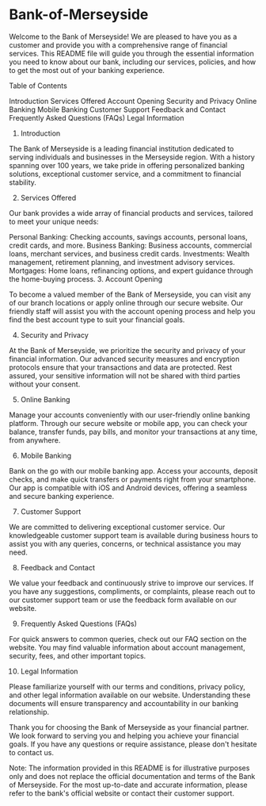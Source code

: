# Bank-of-Merseyside

Welcome to the Bank of Merseyside! We are pleased to have you as a customer and provide you with a comprehensive range of financial services. This README file will guide you through the essential information you need to know about our bank, including our services, policies, and how to get the most out of your banking experience.

Table of Contents

Introduction
Services Offered
Account Opening
Security and Privacy
Online Banking
Mobile Banking
Customer Support
Feedback and Contact
Frequently Asked Questions (FAQs)
Legal Information
1. Introduction

The Bank of Merseyside is a leading financial institution dedicated to serving individuals and businesses in the Merseyside region. With a history spanning over 100 years, we take pride in offering personalized banking solutions, exceptional customer service, and a commitment to financial stability.

2. Services Offered

Our bank provides a wide array of financial products and services, tailored to meet your unique needs:

Personal Banking: Checking accounts, savings accounts, personal loans, credit cards, and more.
Business Banking: Business accounts, commercial loans, merchant services, and business credit cards.
Investments: Wealth management, retirement planning, and investment advisory services.
Mortgages: Home loans, refinancing options, and expert guidance through the home-buying process.
3. Account Opening

To become a valued member of the Bank of Merseyside, you can visit any of our branch locations or apply online through our secure website. Our friendly staff will assist you with the account opening process and help you find the best account type to suit your financial goals.

4. Security and Privacy

At the Bank of Merseyside, we prioritize the security and privacy of your financial information. Our advanced security measures and encryption protocols ensure that your transactions and data are protected. Rest assured, your sensitive information will not be shared with third parties without your consent.

5. Online Banking

Manage your accounts conveniently with our user-friendly online banking platform. Through our secure website or mobile app, you can check your balance, transfer funds, pay bills, and monitor your transactions at any time, from anywhere.

6. Mobile Banking

Bank on the go with our mobile banking app. Access your accounts, deposit checks, and make quick transfers or payments right from your smartphone. Our app is compatible with iOS and Android devices, offering a seamless and secure banking experience.

7. Customer Support

We are committed to delivering exceptional customer service. Our knowledgeable customer support team is available during business hours to assist you with any queries, concerns, or technical assistance you may need.

8. Feedback and Contact

We value your feedback and continuously strive to improve our services. If you have any suggestions, compliments, or complaints, please reach out to our customer support team or use the feedback form available on our website.

9. Frequently Asked Questions (FAQs)

For quick answers to common queries, check out our FAQ section on the website. You may find valuable information about account management, security, fees, and other important topics.

10. Legal Information

Please familiarize yourself with our terms and conditions, privacy policy, and other legal information available on our website. Understanding these documents will ensure transparency and accountability in our banking relationship.

Thank you for choosing the Bank of Merseyside as your financial partner. We look forward to serving you and helping you achieve your financial goals. If you have any questions or require assistance, please don't hesitate to contact us.

Note: The information provided in this README is for illustrative purposes only and does not replace the official documentation and terms of the Bank of Merseyside. For the most up-to-date and accurate information, please refer to the bank's official website or contact their customer support.



